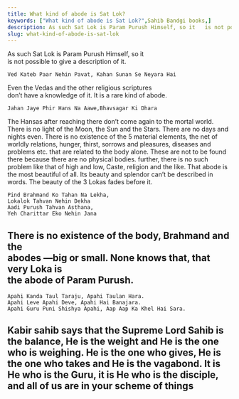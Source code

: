 ```yaml
---
title: What kind of abode is Sat Lok?
keywords: ["What kind of abode is Sat Lok?",Sahib Bandgi books,]
description: As such Sat Lok is Param Purush Himself, so it   is not possible to give a description of it.   ```text   Ved Kateb Paar Nehin Pavat, Kahan Sunan Se Neyara
slug: what-kind-of-abode-is-sat-lok
---
```


As such Sat Lok is Param Purush Himself, so it  
is not possible to give a description of it.  
```text  
Ved Kateb Paar Nehin Pavat, Kahan Sunan Se Neyara Hai  
```  
Even the Vedas and the other religious scriptures  
don’t have a knowledge of it. It is a rare kind of abode.  
```text  
Jahan Jaye Phir Hans Na Aawe,Bhavsagar Ki Dhara  
```  
The Hansas after reaching there don’t come again to the mortal world.  
There is no light of the Moon, the Sun and the Stars. There are no days and nights even. There is no existence of the 5 material elements, the net of worldly relations, hunger, thirst, sorrows and pleasures, diseases and problems etc. that are related to the body alone. These are not to be found there because there are no physical bodies. further, there is no such problem like that of high and low, Caste, religion and the like. That abode is the most beautiful of all. Its beauty and splendor can’t be described in words. The beauty of the 3 Lokas fades before it.  
```text  
Pind Brahmand Ko Tahan Na Lekha,  
Lokalok Tahvan Nehin Dekha  
Aadi Purush Tahvan Asthana,  
Yeh Charittar Eko Nehin Jana  
```  
There is no existence of the body, Brahmand and the  
abodes —big or small. None knows that, that very Loka is  
the abode of Param Purush.  
----  
```text  
Apahi Kanda Taul Taraju, Apahi Taulan Hara.  
Apahi Leve Apahi Deve, Apahi Hai Banajara.  
Apahi Guru Puni Shishya Apahi, Aap Aap Ka Khel Hai Sara.  
```  
Kabir sahib says that the Supreme Lord Sahib is the balance, He is the weight and He is the one who is weighing. He is the one who gives, He is the one who takes and He is the vagabond. It is He who is the Guru, it is He who is the disciple, and all of us are in your scheme of things  
----


  